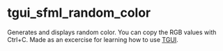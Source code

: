 # tgui_sfml_random_color

Generates and displays random color. You can copy the RGB values with Ctrl+C. Made as an excercise for learning how to use [TGUI](https://tgui.eu/).
